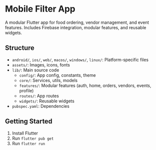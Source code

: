 # Mobile Filter App

A modular Flutter app for food ordering, vendor management, and event features. Includes Firebase integration, modular features, and reusable widgets.

## Structure

- `android/`, `ios/`, `web/`, `macos/`, `windows/`, `linux/`: Platform-specific files
- `assets/`: Images, icons, fonts
- `lib/`: Main source code
  - `config/`: App config, constants, theme
  - `core/`: Services, utils, models
  - `features/`: Modular features (auth, home, orders, vendors, events, profile)
  - `routes/`: App routes
  - `widgets/`: Reusable widgets
- `pubspec.yaml`: Dependencies

## Getting Started

1. Install Flutter
2. Run `flutter pub get`
3. Run `flutter run`
